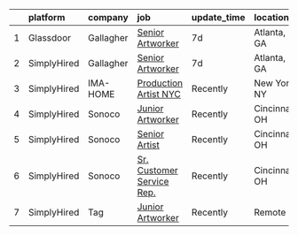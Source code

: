 

|    | platform    | company   | job                                                                                                                                                                                                                                                                               | update_time   | location       |
|---:|:------------|:----------|:----------------------------------------------------------------------------------------------------------------------------------------------------------------------------------------------------------------------------------------------------------------------------------|:--------------|:---------------|
|  1 | Glassdoor   | Gallagher | [Senior Artworker](https://www.glassdoor.com/partner/jobListing.htm?pos=101&ao=1136043&s=58&guid=0000018170723a62ac49d87ed947acdf&src=GD_JOB_AD&t=SR&vt=w&cs=1_1636281c&cb=1655448943344&jobListingId=1007929732818&jrtk=3-0-1g5o74ek8h7ji801-1g5o74eknpv18800-ae79761308bdde7a-) | 7d            | Atlanta, GA    |
|  2 | SimplyHired | Gallagher | [Senior Artworker](https://www.simplyhired.com/job/sPm_gcUqPi7qKqyRryVzD-E7HGWhP8baD9qZoKP9-ONrfUqV4_DQ9A?q=artworker)                                                                                                                                                            | 7d            | Atlanta, GA    |
|  3 | SimplyHired | IMA-HOME  | [Production Artist NYC](https://www.simplyhired.com/job/WAk3UyIRIcaqwbDbXur06TsDmW7y7WmT2KCRpKrBPBRW_ve-Q8yocA?q=artworker)                                                                                                                                                       | Recently      | New York, NY   |
|  4 | SimplyHired | Sonoco    | [Junior Artworker](https://www.simplyhired.com/job/bJFkITfBQh7d5E85DISdms_VPKCZBa8KkngVE0lUa-qKKaXWvdNngQ?q=artworker)                                                                                                                                                            | Recently      | Cincinnati, OH |
|  5 | SimplyHired | Sonoco    | [Senior Artist](https://www.simplyhired.com/job/gyQf-wXViE5DTjh6jQYwtf4n8pryWEZj3FCgwRPHI5i7PJlc-DU_Og?q=artworker)                                                                                                                                                               | Recently      | Cincinnati, OH |
|  6 | SimplyHired | Sonoco    | [Sr. Customer Service Rep.](https://www.simplyhired.com/job/ouY-ZrgvSO0XqkNNulmx-VLoWOAnzeena1HU4n3l7HnDOmhM8hwZLA?q=artworker)                                                                                                                                                   | Recently      | Cincinnati, OH |
|  7 | SimplyHired | Tag       | [Junior Artworker](https://www.simplyhired.com/job/hlo-U83LVO0wc3WpfZ6i19hswf8VgkIu-UIbYVpoDKJeJejVZ7npVA?q=artworker)                                                                                                                                                            | Recently      | Remote         |